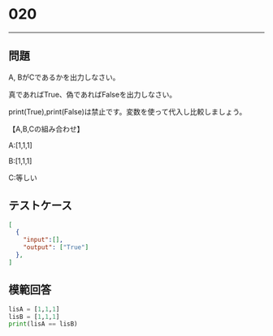 
# 020

---

## 問題

A, BがCであるかを出力しなさい。

真であればTrue、偽であればFalseを出力しなさい。

print(True),print(False)は禁止です。変数を使って代入し比較しましょう。

【A,B,Cの組み合わせ】

A:[1,1,1]

B:[1,1,1]

C:等しい

## テストケース

```json
[
  {
    "input":[],
    "output": ["True"]
  },
]
```

## 模範回答

```python
lisA = [1,1,1]
lisB = [1,1,1]
print(lisA == lisB)
```
